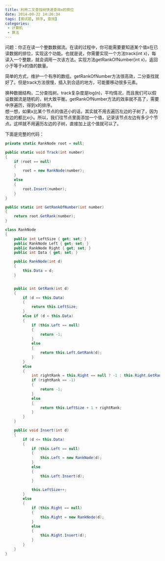 ```yaml
---
title: 利用二叉查找树快速查询x的排位
date: 2014-09-22 14:26:34
tags: [面试题, 排序, 查找]
categories:
 - 计算机
 - 算法
---
```

问题：你正在读一个整数数据流。在读的过程中，你可能需要要知道某个值x在已读数据的排位，实现这个功能。也就是说，你需要实现一个方法track(int x)，每读入一个整数，就会调用一次该方法。实现方法getRankOfNumber(int x)，返回小于等于x的值的数量。

简单的方式，维护一个有序的数组。getRankOfNumber方法很高效，二分查找就好了。但是track方法很慢，插入到合适的地方，可能要移动很多元素。

换种数据结构，二分查找树。track复杂度是log(n)，平均情况，而且我们可以假设数据流是随机的，树大致平衡。getRankOfNumber方法的效率就不高了，需要中序遍历，得到x的排序。  
想一想，如果x比某个节点的值还小的话，其实就不用去遍历左边的子树了，因为左边的都比x小。所以，我们往节点里面添加一个值，记录该节点左边有多少个节点。这样就不用遍历左边的子树，直接加上这个值就可以了。

下面是完整的代码：  
``` csharp
private static RankNode root = null;

public static void Track(int number)
{
    if (root == null)
    {
        root = new RankNode(number);
    }
    else
    {
        root.Insert(number);
    }
}

public static int GetRankOfNumber(int number)
{
    return root.GetRank(number);
}

class RankNode
{
    public int LeftSize { get; set; }
    public RankNode Left { get; set; }
    public RankNode Right { get; set; }
    public int Data { get; set; }

    public RankNode(int d)
    {
        this.Data = d;
    }


    public int GetRank(int d)
    {
        if (d == this.Data)
        {
            return this.LeftSize;
        }
        else if (d < this.Data)
        {
            if (this.Left == null)
            {
                return -1;
            }
            else
            {
                return this.Left.GetRank(d);
            }
        }
        else
        {
            int rightRank = this.Right == null ? -1 : this.Right.GetRank(d);
            if (rightRank == -1)
            {
                return -1;
            }
            else
            {
                return this.LeftSize + 1 + rightRank;
            }
        }
    }

    public void Insert(int d)
    {
        if (d <= this.Data)
        {
            if (this.Left == null)
            {
                this.Left = new RankNode(d);
            }
            else
            {
                this.Left.Insert(d);
            }

            this.LeftSize++;
        }
        else
        {
            if (this.Right == null)
            {
                this.Right = new RankNode(d);
            }
            else
            {
                this.Right.Insert(d);
            }
        }
    }
}
```